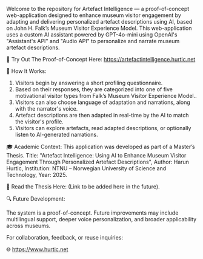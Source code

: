 Welcome to the repository for Artefact Intelligence — a proof-of-concept web-application designed to enhance museum visitor engagement by adapting and delivering personalized artefact descriptions using AI, based on John H. Falk’s Museum Visitor Experience Model. This web-application uses a custom AI assistant powered by GPT-4o-mini using OpenAI's "Assistant's API" and "Audio API" to personalize and narrate museum artefact descriptions.

📱 Try Out The Proof-of-Concept Here: https://artefactintelligence.hurtic.net

🧠 How It Works:

1. Visitors begin by answering a short profiling questionnaire. 
2. Based on their responses, they are categorized into one of five motivational visitor types from Falk’s Museum Visitor Experience Model..
3. Visitors can also choose language of adaptation and narrations, along with the narrator's voice.
4. Artefact descriptions are then adapted in real-time by the AI to match the visitor's profile.
5. Visitors can explore artefacts, read adapted descriptions, or optionally listen to AI-generated narrations.

🎓 Academic Context:
This application was developed as part of a Master’s Thesis.
Title: "Artefact Intelligence: Using AI to Enhance Museum Visitor Engagement Through Personalized Artefact Descriptions", Author: Harun Hurtic, Institution: NTNU – Norwegian University of Science and Technology, Year: 2025.

📖 Read the Thesis Here: (Link to be added here in the future).

🔍 Future Development:

The system is a proof-of-concept. Future improvements may include multilingual support, deeper voice personalization, and broader applicability across museums.

For collaboration, feedback, or reuse inquiries:

🌐 https://www.hurtic.net


